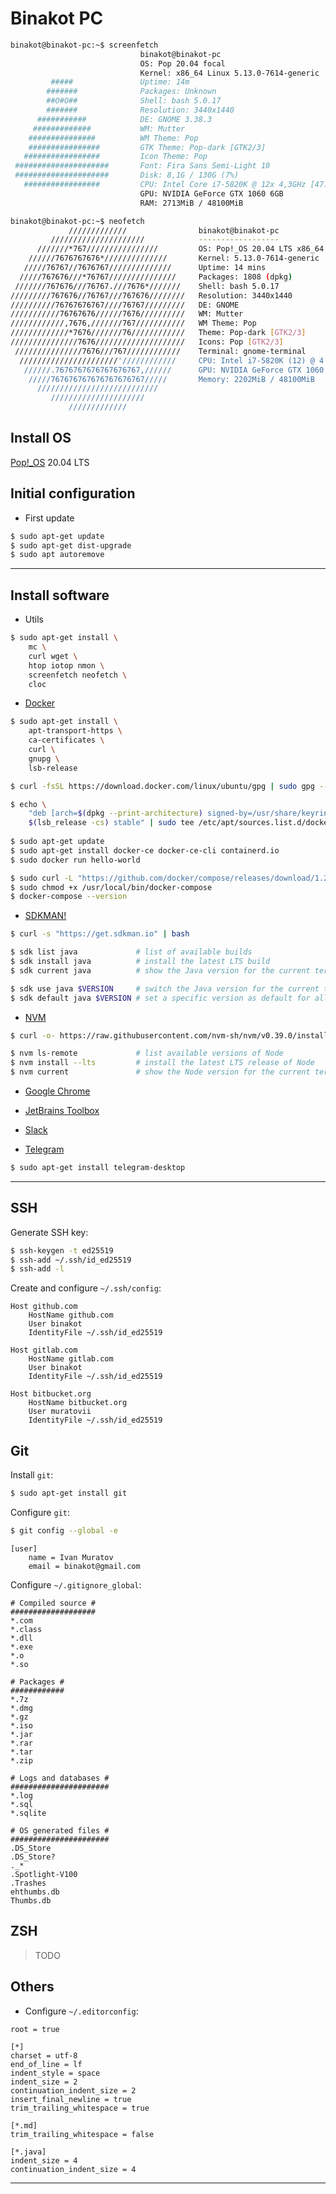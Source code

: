 # Binakot PC

```bash
binakot@binakot-pc:~$ screenfetch
                             binakot@binakot-pc
                             OS: Pop 20.04 focal
                             Kernel: x86_64 Linux 5.13.0-7614-generic
         #####               Uptime: 14m
        #######              Packages: Unknown
        ##O#O##              Shell: bash 5.0.17
        #######              Resolution: 3440x1440
      ###########            DE: GNOME 3.38.3
     #############           WM: Mutter
    ###############          WM Theme: Pop
    ################         GTK Theme: Pop-dark [GTK2/3]
   #################         Icon Theme: Pop
 #####################       Font: Fira Sans Semi-Light 10
 #####################       Disk: 8,1G / 130G (7%)
   #################         CPU: Intel Core i7-5820K @ 12x 4,3GHz [47.0°C]
                             GPU: NVIDIA GeForce GTX 1060 6GB
                             RAM: 2713MiB / 48100MiB

binakot@binakot-pc:~$ neofetch
             /////////////                binakot@binakot-pc 
         /////////////////////            ------------------ 
      ///////*767////////////////         OS: Pop!_OS 20.04 LTS x86_64 
    //////7676767676*//////////////       Kernel: 5.13.0-7614-generic 
   /////76767//7676767//////////////      Uptime: 14 mins 
  /////767676///*76767///////////////     Packages: 1808 (dpkg) 
 ///////767676///76767.///7676*///////    Shell: bash 5.0.17 
/////////767676//76767///767676////////   Resolution: 3440x1440 
//////////76767676767////76767/////////   DE: GNOME 
///////////76767676//////7676//////////   WM: Mutter 
////////////,7676,///////767///////////   WM Theme: Pop 
/////////////*7676///////76////////////   Theme: Pop-dark [GTK2/3] 
///////////////7676////////////////////   Icons: Pop [GTK2/3] 
 ///////////////7676///767////////////    Terminal: gnome-terminal 
  //////////////////////'////////////     CPU: Intel i7-5820K (12) @ 4.300GHz 
   //////.7676767676767676767,//////      GPU: NVIDIA GeForce GTX 1060 6GB 
    /////767676767676767676767/////       Memory: 2202MiB / 48100MiB 
      ///////////////////////////
         /////////////////////                                    
             /////////////                                        
```

## Install OS

[Pop!_OS](https://pop.system76.com/) 20.04 LTS
 
## Initial configuration

* First update

```bash
$ sudo apt-get update
$ sudo apt-get dist-upgrade
$ sudo apt autoremove
```

---

## Install software

* Utils

```bash
$ sudo apt-get install \
    mc \
    curl wget \
    htop iotop nmon \
    screenfetch neofetch \
    cloc
```

* [Docker](https://www.docker.com/)

```bash
$ sudo apt-get install \
    apt-transport-https \
    ca-certificates \
    curl \
    gnupg \
    lsb-release

$ curl -fsSL https://download.docker.com/linux/ubuntu/gpg | sudo gpg --dearmor -o /usr/share/keyrings/docker-archive-keyring.gpg

$ echo \
    "deb [arch=$(dpkg --print-architecture) signed-by=/usr/share/keyrings/docker-archive-keyring.gpg] https://download.docker.com/linux/ubuntu \
    $(lsb_release -cs) stable" | sudo tee /etc/apt/sources.list.d/docker.list > /dev/null
  
$ sudo apt-get update
$ sudo apt-get install docker-ce docker-ce-cli containerd.io
$ sudo docker run hello-world
```

```bash
$ sudo curl -L "https://github.com/docker/compose/releases/download/1.29.2/docker-compose-$(uname -s)-$(uname -m)" -o /usr/local/bin/docker-compose
$ sudo chmod +x /usr/local/bin/docker-compose
$ docker-compose --version
```

* [SDKMAN!](https://sdkman.io/)

```bash
$ curl -s "https://get.sdkman.io" | bash

$ sdk list java             # list of available builds
$ sdk install java          # install the latest LTS build
$ sdk current java          # show the Java version for the current terminal

$ sdk use java $VERSION     # switch the Java version for the current terminal
$ sdk default java $VERSION # set a specific version as default for all terminals
```

* [NVM](https://github.com/nvm-sh/nvm)

```bash
$ curl -o- https://raw.githubusercontent.com/nvm-sh/nvm/v0.39.0/install.sh | bash

$ nvm ls-remote             # list available versions of Node
$ nvm install --lts         # install the latest LTS release of Node
$ nvm current               # show the Node version for the current terminal
```

* [Google Chrome](https://www.google.com/intl/ru/chrome/)

* [JetBrains Toolbox](https://www.jetbrains.com/toolbox-app/)

* [Slack](https://slack.com/intl/en-ru/downloads/instructions/ubuntu)

* [Telegram](https://desktop.telegram.org/)

```bash
$ sudo apt-get install telegram-desktop
```

---

## SSH

Generate SSH key:

```bash
$ ssh-keygen -t ed25519
$ ssh-add ~/.ssh/id_ed25519
$ ssh-add -l
```

Create and configure `~/.ssh/config`:

```text
Host github.com
    HostName github.com
    User binakot
    IdentityFile ~/.ssh/id_ed25519

Host gitlab.com
    HostName gitlab.com
    User binakot
    IdentityFile ~/.ssh/id_ed25519

Host bitbucket.org
    HostName bitbucket.org
    User muratovii
    IdentityFile ~/.ssh/id_ed25519
```

## Git

Install `git`:

```bash
$ sudo apt-get install git
```

Configure `git`:

```bash
$ git config --global -e
```

```text
[user]
    name = Ivan Muratov
    email = binakot@gmail.com
```

Configure `~/.gitignore_global`:

```text
# Compiled source #
###################
*.com
*.class
*.dll
*.exe
*.o
*.so

# Packages #
############
*.7z
*.dmg
*.gz
*.iso
*.jar
*.rar
*.tar
*.zip

# Logs and databases #
######################
*.log
*.sql
*.sqlite

# OS generated files #
######################
.DS_Store
.DS_Store?
._*
.Spotlight-V100
.Trashes
ehthumbs.db
Thumbs.db
```

## ZSH

> TODO

## Others

* Configure `~/.editorconfig`:

```text
root = true

[*]
charset = utf-8
end_of_line = lf
indent_style = space
indent_size = 2
continuation_indent_size = 2
insert_final_newline = true
trim_trailing_whitespace = true

[*.md]
trim_trailing_whitespace = false

[*.java]
indent_size = 4
continuation_indent_size = 4
```

---
